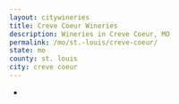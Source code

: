 ```yaml
---
layout: citywineries
title: Creve Coeur Wineries
description: Wineries in Creve Coeur, MO
permalink: /mo/st.-louis/creve-coeur/
state: mo
county: st. louis
city: creve coeur
---
```

-
